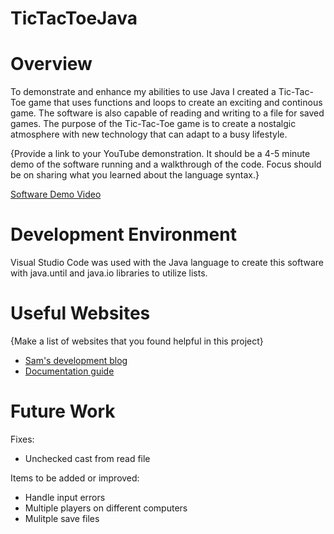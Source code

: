 # TicTacToeJava
# Overview

To demonstrate and enhance my abilities to use Java I created a Tic-Tac-Toe game that uses functions and loops to create an exciting and continous game.
The software is also capable of reading and writing to a file for saved games. The purpose of the Tic-Tac-Toe game is to create a nostalgic atmosphere with 
new technology that can adapt to a busy lifestyle.

{Provide a link to your YouTube demonstration.  It should be a 4-5 minute demo of the software running and a walkthrough of the code.  Focus should be on sharing what you learned about the language syntax.}

[Software Demo Video](http://youtube.link.goes.here)

# Development Environment

Visual Studio Code was used with the Java language to create this software with java.until and java.io libraries to utilize lists.

# Useful Websites

{Make a list of websites that you found helpful in this project}
* [Sam's development blog](https://samderlust.com/dev-blog/java/write-read-arraylist-object-file-java)
* [Documentation guide](https://docs.oracle.com/en/)

# Future Work
Fixes:
* Unchecked cast from read file

Items to be added or improved:
* Handle input errors
* Multiple players on different computers
* Mulitple save files
